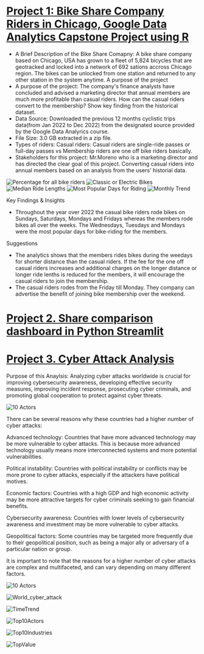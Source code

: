 # [Project 1: Bike Share Company Riders in Chicago, Google Data Analytics Capstone Project using R](https://github.com/ChristineMJ/data_Science_portfolio)
* A Brief Description of the Bike Share Comapny: A bike share company based on Chicago, USA has grown to a fleet of 5,824 bicycles that are geotracked and locked into a network of 692 sations accross Chicago region. The bikes can be unlocked from one station and returned to any other station in the system anytime. A purpose of the project
* A purpose of the project: The company's finance analysts have concluded and advised a marketing director that annual members are much more profitable than casual riders. How can the casual riders convert to the membership? Show key finding from the historical dataset.
* Data Source: Downloaded the previous 12 months cyclistic trips data(from Jan 2022 to Dec 2022) from the designated source provided by the Google Data Analyrics course. 
* File Size: 3.0 GB extracted in a zip file. 
* Types of riders: Casual riders: Casual riders are single-ride passes or full-day passes vs Membership riders are one off bike riders basically.
* Stakeholders for this project: Mr.Moreno who is a marketing director and has directed the clear goal of this project. Converting casual riders into annual members based on an analysis from the users' historial data. 

![Percentage for all bike riders](https://github.com/ChristineMJ/data_science_portfolio/blob/Data_Portfolio/images/piechart.jpeg)
![Classic or Electric Bikes](https://github.com/ChristineMJ/data_science_portfolio/blob/Data_Portfolio/images/rideable_type.jpeg)
![Median Ride Lengths](https://github.com/ChristineMJ/data_science_portfolio/blob/Data_Portfolio/images/Median_ride_length.jpeg)
![Most Popular Days for Riding](https://github.com/ChristineMJ/data_science_portfolio/blob/Data_Portfolio/images/Total_rides_by_week.jpeg)
![Monthly Trend](https://github.com/ChristineMJ/data_science_portfolio/blob/Data_Portfolio/images/monthly_rides.jpeg)

Key Findings & Insights
- Throughout the year over 2022 the casual bike riders rode bikes on Sundays, Saturdays, Mondays and Fridays whereas the members rode bikes all over the weeks. The Wednesdays, Tuesdays and Mondays were the most popular days for bike-riding for the members.    

Suggestions
- The analytics shows that the members rides bikes during the weedays for shorter distance than the casual riders. If the fee for the one off casual riders increases and additional charges on the longer distance or longer ride lenths is reduced for the members, it will encourage the casual riders to join the membership. 
- The casual riders rodes from the Friday till Monday. They company can advertise the benefit of joining bike membership over the weekend. 

# [Project 2. Share comparison dashboard in Python Streamlit](https://github.com/ChristineMJ/share_comparison_dashboard.git) 

# [Project 3. Cyber Attack Analysis](https://github.com/ChristineMJ/world_cyber_attack_analysis.git)
Purpose of this Anaylsis: 
Analyzing cyber attacks worldwide is crucial for improving cybersecurity awareness, developing effective security measures, improving incident response, prosecuting cyber criminals, and promoting global cooperation to protect against cyber threats.

![10 Actors](https://github.com/ChristineMJ/world_cyber_attack_analysis/blob/main/images/top10actor.jpeg)

There can be several reasons why these countries had a higher number of cyber attacks:

Advanced technology: Countries that have more advanced technology may be more vulnerable to cyber attacks. This is because more advanced technology usually means more interconnected systems and more potential vulnerabilities.

Political instability: Countries with political instability or conflicts may be more prone to cyber attacks, especially if the attackers have political motives.

Economic factors: Countries with a high GDP and high economic activity may be more attractive targets for cyber criminals seeking to gain financial benefits.

Cybersecurity awareness: Countries with lower levels of cybersecurity awareness and investment may be more vulnerable to cyber attacks.

Geopolitical factors: Some countries may be targeted more frequently due to their geopolitical position, such as being a major ally or adversary of a particular nation or group.

It is important to note that the reasons for a higher number of cyber attacks are complex and multifaceted, and can vary depending on many different factors.

![10 Actors](https://github.com/ChristineMJ/world_cyber_attack_analysis/blob/main/images/top10actor.jpeg)



![World_cyber_attack](https://github.com/ChristineMJ/world_cyber_attack_analysis/blob/main/images/motives.jpeg)

![TimeTrend ](https://github.com/ChristineMJ/world_cyber_attack_analysis/blob/main/images/timetrend.jpeg)

![Top10Actors](https://github.com/ChristineMJ/world_cyber_attack_analysis/blob/main/images/top10actor.jpeg)

![Top10Industries](https://github.com/ChristineMJ/world_cyber_attack_analysis/blob/main/images/top10industries.jpeg)

![TopValue](https://github.com/ChristineMJ/world_cyber_attack_analysis/blob/main/images/topvalue.jpeg)
